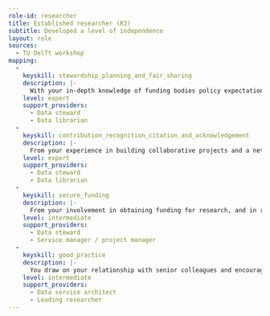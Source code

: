 ```yaml
---
role-id: researcher
title: Established researcher (R3)
subtitle: Developed a level of independence
layout: role
sources: 
  - TU Delft workshop
mapping: 
  - 
    keyskill: stewardship_planning_and_fair_sharing
    description: |-
      With your in-depth knowledge of funding bodies policy expectations towards research data management, and the application of FAIR principles to other research outputs, you initiate process for managing data, software code, and other outputs across your research team. Taking account of the data sources, formats, and research methods your team will use, and disciplinary norms applicable in your research field, you set the parameters for local guidance, aligning this with data policies and processes of the wider organisation and your funders. You liase with relevant professional services, e.g. data stewards, to develop templates for Data Management Plans and then monitor and support the application of them to research you supervise, including PhD students where appropriate.
    level: expert
    support_providers: 
      - Data steward
      - Data librarian
  - 
    keyskill: contribution_recognition_citation_and_acknowledgement
    description: |-
      From your experience in building collaborative projects and a network of peers you have in-depth understanding of the need for effort to be recognised, cited and acknowledged. Fully aware of research integrity principles and codes of professional research conduct you are able to formulate  guidelines for your research group on their practices for citing data, code and methods that they reuse. The students and early career researchers you supervise know how to acknowledge collaborators, technicians or others who have contributed to results, as co-authors where appropriate. You contribute to establishing standards in your domain for crediting those who helped with collection, management, documentation, publication and archiving of research outputs,  and can offer guidance on applying standard output identifiers (e.g. DOIs) researcher identifiers (e.g. ORCID) and contributor roles (e.g. the [CRediT](https://casrai.org/credit/) taxonomy).
    level: expert
    support_providers: 
      - Data steward
      - Data librarian
  - 
    keyskill: secure_funding
    description: |-
      From your involvement in obtaining funding for research, and in recruiting staff, you are aware of current moves by funders and institutions towards including criteria for open research in funding and recruitment criteria. You liase with funders regarding priorities for data-intensive research, and understand how to meet and influence their expectations regarding FAIR and open outputs. You are able to budget for costs of research data management and sharing in all grant applications. You seek guidance on costs where appropriate from relevant advisory services.
    level: intermediate
    support_providers: 
      - Data steward
      - Service manager / project manager
  - 
    keyskill: good_practice
    description: |-
      You draw on your relationship with senior colleagues and encourage them to support you in influencing changes in your research group, including its hiring and promotion decisions. You are able to encourage colleagues and the staff you supervise to adopt practices that will make research outputs as FAIR and open as possible, and to use your influence to ensure they are recognised and rewarded for their efforts in doing so. You contribute to debates in your institution or research field on the application of FAIR principles, research integrity and open science to your context.
    level: intermediate
    support_providers: 
      - Data service architect
      - Leading researcher
---
```

